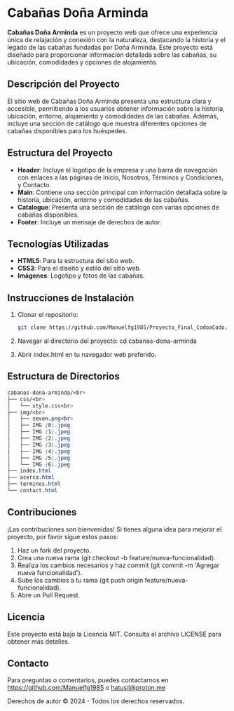 # Cabañas Doña Arminda

**Cabañas Doña Arminda** es un proyecto web que ofrece una experiencia única de relajación y conexión con la naturaleza, destacando la historia y el legado de las cabañas fundadas por Doña Arminda. Este proyecto está diseñado para proporcionar información detallada sobre las cabañas, su ubicación, comodidades y opciones de alojamiento.

## Descripción del Proyecto

El sitio web de Cabañas Doña Arminda presenta una estructura clara y accesible, permitiendo a los usuarios obtener información sobre la historia, ubicación, entorno, alojamiento y comodidades de las cabañas. Además, incluye una sección de catálogo que muestra diferentes opciones de cabañas disponibles para los huéspedes.

## Estructura del Proyecto

- **Header**: Incluye el logotipo de la empresa y una barra de navegación con enlaces a las páginas de Inicio, Nosotros, Términos y Condiciones, y Contacto.
- **Main**: Contiene una sección principal con información detallada sobre la historia, ubicación, entorno y comodidades de las cabañas.
- **Catalogue**: Presenta una sección de catálogo con varias opciones de cabañas disponibles.
- **Footer**: Incluye un mensaje de derechos de autor.

## Tecnologías Utilizadas

- **HTML5**: Para la estructura del sitio web.
- **CSS3**: Para el diseño y estilo del sitio web.
- **Imágenes**: Logotipo y fotos de las cabañas.

## Instrucciones de Instalación

1. Clonar el repositorio:
   ```sh
   git clone https://github.com/Manuelfg1985/Proyecto_Final_CodoaCodo.git
    ```
2. Navegar al directorio del proyecto:
   cd cabanas-dona-arminda

3. Abrir index.html en tu navegador web preferido.

## Estructura de Directorios
```css
cabanas-dona-arminda/<br>
├── css/<br>
│   └── style.css<br>
├── img/<br>
│   ├── seven.png<br>
│   ├── IMG (0).jpeg
│   ├── IMG (1).jpeg
│   ├── IMG (2).jpeg
│   ├── IMG (3).jpeg
│   ├── IMG (4).jpeg
│   ├── IMG (5).jpeg
│   └── IMG (6).jpeg
├── index.html
├── acerca.html
├── terminos.html
└── contact.html
```
## Contribuciones

¡Las contribuciones son bienvenidas! Si tienes alguna idea para mejorar el proyecto, por favor sigue estos pasos:

1. Haz un fork del proyecto.
2. Crea una nueva rama (git checkout -b feature/nueva-funcionalidad).
3. Realiza los cambios necesarios y haz commit (git commit -m 'Agregar nueva funcionalidad').
4. Sube los cambios a tu rama (git push origin feature/nueva-funcionalidad).
5. Abre un Pull Request.

## Licencia
Este proyecto está bajo la Licencia MIT. Consulta el archivo LICENSE para obtener más detalles.

## Contacto
Para preguntas o comentarios, puedes contactarnos en https://github.com/Manuelfg1985 o hatusil@proton.me

Derechos de autor © 2024 - Todos los derechos reservados.